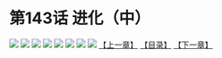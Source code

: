 # 第143话 进化（中）
![](https://mhpic.xiaomingtaiji.net/comic/D/斗破苍穹拆分版/143话/1.jpg-zymk.middle.webp)
![](https://mhpic.xiaomingtaiji.net/comic/D/斗破苍穹拆分版/143话/2.jpg-zymk.middle.webp)
![](https://mhpic.xiaomingtaiji.net/comic/D/斗破苍穹拆分版/143话/3.jpg-zymk.middle.webp)
![](https://mhpic.xiaomingtaiji.net/comic/D/斗破苍穹拆分版/143话/4.jpg-zymk.middle.webp)
![](https://mhpic.xiaomingtaiji.net/comic/D/斗破苍穹拆分版/143话/5.jpg-zymk.middle.webp)
![](https://mhpic.xiaomingtaiji.net/comic/D/斗破苍穹拆分版/143话/6.jpg-zymk.middle.webp)
![](https://mhpic.xiaomingtaiji.net/comic/D/斗破苍穹拆分版/143话/7.jpg-zymk.middle.webp)
![](https://mhpic.xiaomingtaiji.net/comic/D/斗破苍穹拆分版/143话/8.jpg-zymk.middle.webp)
[【上一章】](./142.md)
[【目录】](./README.md)
[【下一章】](./144.md)

